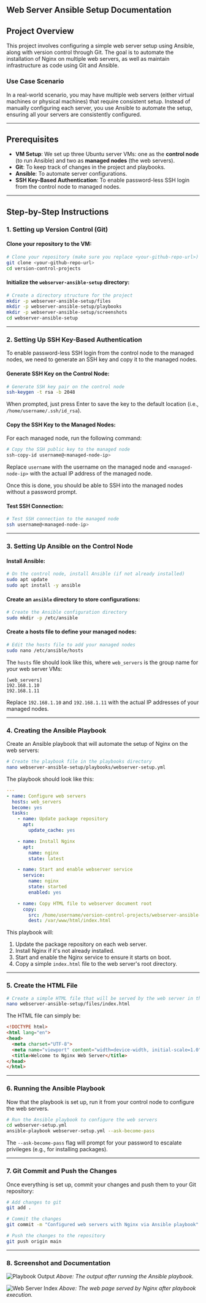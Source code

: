 ## **Web Server Ansible Setup Documentation**

## **Project Overview**
This project involves configuring a simple web server setup using Ansible, along with version control through Git. The goal is to automate the installation of Nginx on multiple web servers, as well as maintain infrastructure as code using Git and Ansible.

### **Use Case Scenario**
In a real-world scenario, you may have multiple web servers (either virtual machines or physical machines) that require consistent setup. Instead of manually configuring each server, you use Ansible to automate the setup, ensuring all your servers are consistently configured.

---

## **Prerequisites**
- **VM Setup**: We set up three Ubuntu server VMs: one as the **control node** (to run Ansible) and two as **managed nodes** (the web servers).
- **Git**: To keep track of changes in the project and playbooks.
- **Ansible**: To automate server configurations.
- **SSH Key-Based Authentication**: To enable password-less SSH login from the control node to managed nodes.

---

## **Step-by-Step Instructions**

### 1. **Setting up Version Control (Git)**

#### Clone your repository to the VM:

```bash
# Clone your repository (make sure you replace <your-github-repo-url>)
git clone <your-github-repo-url>
cd version-control-projects
```

#### Initialize the `webserver-ansible-setup` directory:

```bash
# Create a directory structure for the project
mkdir -p webserver-ansible-setup/files
mkdir -p webserver-ansible-setup/playbooks
mkdir -p webserver-ansible-setup/screenshots
cd webserver-ansible-setup
```

---

### 2. **Setting Up SSH Key-Based Authentication**

To enable password-less SSH login from the control node to the managed nodes, we need to generate an SSH key and copy it to the managed nodes.

#### Generate SSH Key on the Control Node:

```bash
# Generate SSH key pair on the control node
ssh-keygen -t rsa -b 2048
```

When prompted, just press Enter to save the key to the default location (i.e., `/home/username/.ssh/id_rsa`).

#### Copy the SSH Key to the Managed Nodes:

For each managed node, run the following command:

```bash
# Copy the SSH public key to the managed node
ssh-copy-id username@<managed-node-ip>
```

Replace `username` with the username on the managed node and `<managed-node-ip>` with the actual IP address of the managed node.

Once this is done, you should be able to SSH into the managed nodes without a password prompt.

#### Test SSH Connection:

```bash
# Test SSH connection to the managed node
ssh username@<managed-node-ip>
```

---

### 3. **Setting Up Ansible on the Control Node**

#### Install Ansible:

```bash
# On the control node, install Ansible (if not already installed)
sudo apt update
sudo apt install -y ansible
```

#### Create an `ansible` directory to store configurations:

```bash
# Create the Ansible configuration directory
sudo mkdir -p /etc/ansible
```

#### Create a hosts file to define your managed nodes:

```bash
# Edit the hosts file to add your managed nodes
sudo nano /etc/ansible/hosts
```

The `hosts` file should look like this, where `web_servers` is the group name for your web server VMs:

```
[web_servers]
192.168.1.10
192.168.1.11
```

Replace `192.168.1.10` and `192.168.1.11` with the actual IP addresses of your managed nodes.

---

### 4. **Creating the Ansible Playbook**

Create an Ansible playbook that will automate the setup of Nginx on the web servers:

```bash
# Create the playbook file in the playbooks directory
nano webserver-ansible-setup/playbooks/webserver-setup.yml
```

The playbook should look like this:

```yaml
---
- name: Configure web servers
  hosts: web_servers
  become: yes
  tasks:
    - name: Update package repository
      apt:
        update_cache: yes

    - name: Install Nginx
      apt:
        name: nginx
        state: latest

    - name: Start and enable webserver service
      service:
        name: nginx
        state: started
        enabled: yes

    - name: Copy HTML file to webserver document root
      copy:
        src: /home/username/version-control-projects/webserver-ansible-setup/files/index.html
        dest: /var/www/html/index.html
```

This playbook will:
1. Update the package repository on each web server.
2. Install Nginx if it's not already installed.
3. Start and enable the Nginx service to ensure it starts on boot.
4. Copy a simple `index.html` file to the web server's root directory.

---

### 5. **Create the HTML File**

```bash
# Create a simple HTML file that will be served by the web server in the files directory
nano webserver-ansible-setup/files/index.html
```

The HTML file can simply be:

```html
<!DOCTYPE html>
<html lang="en">
<head>
  <meta charset="UTF-8">
  <meta name="viewport" content="width=device-width, initial-scale=1.0">
  <title>Welcome to Nginx Web Server</title>
</head>
</html>
```

---

### 6. **Running the Ansible Playbook**

Now that the playbook is set up, run it from your control node to configure the web servers.

```bash
# Run the Ansible playbook to configure the web servers
cd webserver-setup.yml
ansible-playbook webserver-setup.yml --ask-become-pass
```

The `--ask-become-pass` flag will prompt for your password to escalate privileges (e.g., for installing packages).

---

### 7. **Git Commit and Push the Changes**

Once everything is set up, commit your changes and push them to your Git repository:

```bash
# Add changes to git
git add .

# Commit the changes
git commit -m "Configured web servers with Nginx via Ansible playbook"

# Push the changes to the repository
git push origin main
```

---

### 8. **Screenshot and Documentation**

![Playbook Output](https://raw.githubusercontent.com/AnunukemSam/version-control-projects/main/webserver-ansible-setup/screenshots/playbook_output.png)
*Above: The output after running the Ansible playbook.*

![Web Server Index](https://raw.githubusercontent.com/AnunukemSam/version-control-projects/main/webserver-ansible-setup/screenshots/webserver_index.png)
*Above: The web page served by Nginx after playbook execution.*
```

